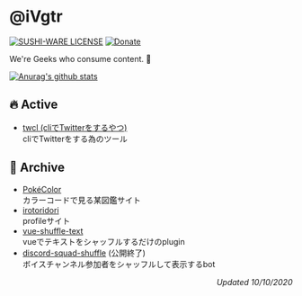 # @iVgtr  

[![SUSHI-WARE LICENSE](https://img.shields.io/badge/license-SUSHI--WARE%F0%9F%8D%A3-blue.svg)](https://github.com/ivgtr/ivgtr) [![Donate](https://img.shields.io/badge/%EF%BC%84-support-green.svg?style=flat-square)](https://www.buymeacoffee.com/ivgtr)

We're Geeks who consume content. 🐳


[![Anurag's github stats](https://github-readme-stats-inky-ten.vercel.app/api?username=ivgtr&hide=stars&show_icons=true&count_private=true&theme=tokyonight)](https://github.com/ivgtr)  

## :fire: Active
- [twcl (cliでTwitterをするやつ)](https://github.com/ivgtr/twcl)  
cliでTwitterをする為のツール

## :ice_cream: Archive
- [PokéColor](https://github.com/ivgtr/poke-color)  
カラーコードで見る某図鑑サイト
- [irotoridori](https://github.com/ivgtr/irotoridori)  
profileサイト
- [vue-shuffle-text](https://github.com/ivgtr/vue-shuffle-text)  
vueでテキストをシャッフルするだけのplugin
- [discord-squad-shuffle](https://github.com/ivgtr/discord-squad-shuffle) (公開終了)  
ボイスチャンネル参加者をシャッフルして表示するbot  

<p align="right">
  <em>Updated 10/10/2020</em>
</p>